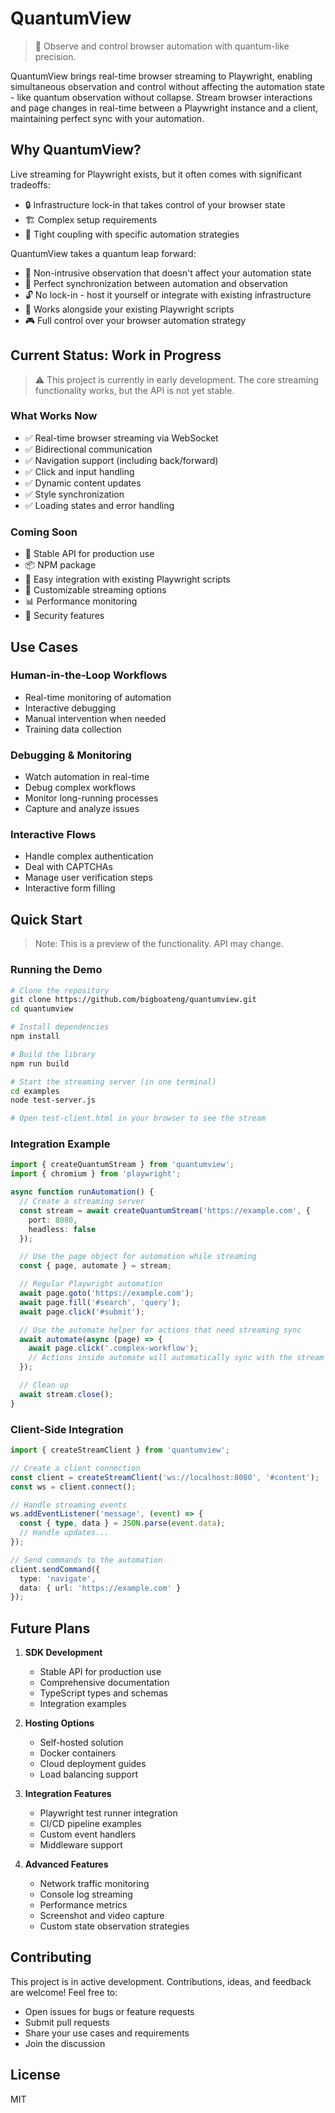 # QuantumView

> 🚀 Observe and control browser automation with quantum-like precision.

QuantumView brings real-time browser streaming to Playwright, enabling simultaneous observation and control without affecting the automation state - like quantum observation without collapse. Stream browser interactions and page changes in real-time between a Playwright instance and a client, maintaining perfect sync with your automation.

## Why QuantumView?

Live streaming for Playwright exists, but it often comes with significant tradeoffs:
- 🔒 Infrastructure lock-in that takes control of your browser state
- 🏗️ Complex setup requirements
- 🔗 Tight coupling with specific automation strategies

QuantumView takes a quantum leap forward:
- 🎯 Non-intrusive observation that doesn't affect your automation state
- 🔄 Perfect synchronization between automation and observation
- 🔓 No lock-in - host it yourself or integrate with existing infrastructure
- 🤝 Works alongside your existing Playwright scripts
- 🎮 Full control over your browser automation strategy

## Current Status: Work in Progress

> ⚠️ This project is currently in early development. The core streaming functionality works, but the API is not yet stable.

### What Works Now
- ✅ Real-time browser streaming via WebSocket
- ✅ Bidirectional communication
- ✅ Navigation support (including back/forward)
- ✅ Click and input handling
- ✅ Dynamic content updates
- ✅ Style synchronization
- ✅ Loading states and error handling

### Coming Soon
- 🔄 Stable API for production use
- 📦 NPM package
- 🔌 Easy integration with existing Playwright scripts
- 🎨 Customizable streaming options
- 📊 Performance monitoring
- 🔐 Security features

## Use Cases

### Human-in-the-Loop Workflows
- Real-time monitoring of automation
- Interactive debugging
- Manual intervention when needed
- Training data collection

### Debugging & Monitoring
- Watch automation in real-time
- Debug complex workflows
- Monitor long-running processes
- Capture and analyze issues

### Interactive Flows
- Handle complex authentication
- Deal with CAPTCHAs
- Manage user verification steps
- Interactive form filling

## Quick Start

> Note: This is a preview of the functionality. API may change.

### Running the Demo

```bash
# Clone the repository
git clone https://github.com/bigboateng/quantumview.git
cd quantumview

# Install dependencies
npm install

# Build the library
npm run build

# Start the streaming server (in one terminal)
cd examples
node test-server.js

# Open test-client.html in your browser to see the stream
```

### Integration Example

```typescript
import { createQuantumStream } from 'quantumview';
import { chromium } from 'playwright';

async function runAutomation() {
  // Create a streaming server
  const stream = await createQuantumStream('https://example.com', {
    port: 8080,
    headless: false
  });

  // Use the page object for automation while streaming
  const { page, automate } = stream;

  // Regular Playwright automation
  await page.goto('https://example.com');
  await page.fill('#search', 'query');
  await page.click('#submit');

  // Use the automate helper for actions that need streaming sync
  await automate(async (page) => {
    await page.click('.complex-workflow');
    // Actions inside automate will automatically sync with the stream
  });

  // Clean up
  await stream.close();
}
```

### Client-Side Integration

```typescript
import { createStreamClient } from 'quantumview';

// Create a client connection
const client = createStreamClient('ws://localhost:8080', '#content');
const ws = client.connect();

// Handle streaming events
ws.addEventListener('message', (event) => {
  const { type, data } = JSON.parse(event.data);
  // Handle updates...
});

// Send commands to the automation
client.sendCommand({
  type: 'navigate',
  data: { url: 'https://example.com' }
});
```

## Future Plans

1. **SDK Development**
   - Stable API for production use
   - Comprehensive documentation
   - TypeScript types and schemas
   - Integration examples

2. **Hosting Options**
   - Self-hosted solution
   - Docker containers
   - Cloud deployment guides
   - Load balancing support

3. **Integration Features**
   - Playwright test runner integration
   - CI/CD pipeline examples
   - Custom event handlers
   - Middleware support

4. **Advanced Features**
   - Network traffic monitoring
   - Console log streaming
   - Performance metrics
   - Screenshot and video capture
   - Custom state observation strategies

## Contributing

This project is in active development. Contributions, ideas, and feedback are welcome! Feel free to:
- Open issues for bugs or feature requests
- Submit pull requests
- Share your use cases and requirements
- Join the discussion

## License

MIT 